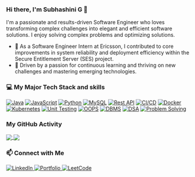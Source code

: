<!--
**subha0319/subha0319** is a ✨ _special_ ✨ repository because its `README.md` (this file) appears on your GitHub profile.

Here are some ideas to get you started:

- 🔭 I’m currently working on ...
- 🌱 I’m currently learning ...
- 👯 I’m looking to collaborate on ...
- 🤔 I’m looking for help with ...
- 💬 Ask me about ...
- 📫 How to reach me: ...
- 😄 Pronouns: ...
- ⚡ Fun fact: ...
-->

### Hi there, I'm Subhashini G 👋

I'm a passionate and results-driven Software Engineer who loves transforming complex challenges into elegant and efficient software solutions. I enjoy solving complex problems and optimizing solutions.


* 💼 As a Software Engineer Intern at Ericsson, I contributed to core improvements in system reliability and deployment efficiency within the Secure Entitlement Server (SES) project.
* 🌱 Driven by a passion for continuous learning and thriving on new challenges and mastering emerging technologies.

### 💻 My Major Tech Stack and skills

<p align="left">
  <a href="#"><img alt="Java" src="https://img.shields.io/badge/Java-ED8B00?style=for-the-badge&logo=openjdk&logoColor=white"></a>
  <a href="#"><img alt="JavaScript" src="https://img.shields.io/badge/JavaScript-F7DF1E?style=for-the-badge&logo=javascript&logoColor=black"></a>
  <a href="#"><img alt="Python" src="https://img.shields.io/badge/Python-3776AB?style=for-the-badge&logo=python&logoColor=white"></a>
  <a href="#"><img alt="MySQL" src="https://img.shields.io/badge/MySQL-4479A1?style=for-the-badge&logo=mysql&logoColor=white"></a>
  <a href="#"><img alt="Rest API" src="https://img.shields.io/badge/REST%20API-000?style=for-the-badge&logo=postman&logoColor=white"></a>
  <a href="#"><img alt="CI/CD" src="https://img.shields.io/badge/CI/CD(Git)-333?style=for-the-badge&logo=jenkins&logoColor=white"></a>
  <a href="#"><img alt="Docker" src="https://img.shields.io/badge/Docker-2496ED?style=for-the-badge&logo=docker&logoColor=white"></a>
  <a href="#"><img alt="Kubernetes" src="https://img.shields.io/badge/Kubernetes-326CE5?style=for-the-badge&logo=kubernetes&logoColor=white"></a>
  <a href="#"><img alt="Unit Testing" src="https://img.shields.io/badge/Unit%20Testing-green?style=for-the-badge"></a>
  <a href="#"><img alt="OOPS" src="https://img.shields.io/badge/OOPS-lightgrey?style=for-the-badge&logoColor=white"></a>
  <a href="#"><img alt="DBMS" src="https://img.shields.io/badge/DBMS-blue?style=for-the-badge&logoColor=white"></a>
  <a href="#"><img alt="DSA" src="https://img.shields.io/badge/DSA-orange?style=for-the-badge"></a>
  <a href="#"><img alt="Problem Solving" src="https://img.shields.io/badge/Problem%20Solving-purple?style=for-the-badge"></a>
</p>

### My GitHub Activity
<a href="https://github.com/anuraghazra/github-readme-stats">
  <img align="center" src="https://github-readme-stats.vercel.app/api?username=subha0319&show_icons=true&theme=radical&rank_icon=github" />
</a>
<a href="https://github.com/anuraghazra/github-readme-stats">
  <img align="center" src="https://github-readme-stats.vercel.app/api/top-langs/?username=subha0319&layout=compact&theme=radical" />
</a>

### 📫 Connect with Me

<p align="left">
  <a href="https://www.linkedin.com/in/subhashini-g" target="_blank">
    <img src="https://img.shields.io/badge/LinkedIn-0077B5?style=for-the-badge&logo=linkedin&logoColor=white" alt="LinkedIn"/>
  </a>
  <a href="https://subhashini.my.canva.site" target="_blank">
    <img src="https://img.shields.io/badge/Portfolio-3B7EBF?style=for-the-badge&logo=rss&logoColor=white" alt="Portfolio"/>
  </a>
  <a href="https://leetcode.com/u/subha0319" target="_blank">
    <img src="https://img.shields.io/badge/-LeetCode-FFA116?style=for-the-badge&logo=LeetCode&logoColor=black" alt="LeetCode"/>
  </a>
</p>
